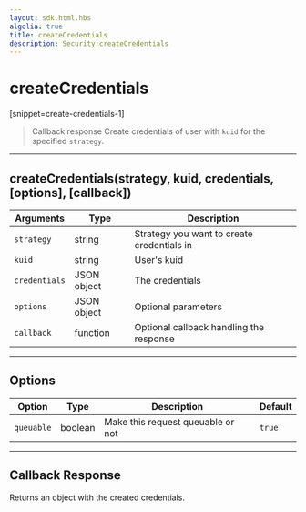 ```yaml
---
layout: sdk.html.hbs
algolia: true
title: createCredentials
description: Security:createCredentials
---
```

  

# createCredentials
[snippet=create-credentials-1]
> Callback response
Create credentials of user with `kuid` for the specified `strategy`.

---

## createCredentials(strategy, kuid, credentials, [options], [callback])

| Arguments | Type | Description
|-----------|------|------------
| `strategy` | string | Strategy you want to create credentials in
| `kuid` | string | User's kuid
| `credentials` | JSON object | The credentials
| `options` | JSON object | Optional parameters
| `callback`| function | Optional callback handling the response

---

## Options

| Option | Type | Description | Default
|--------|------|-------------|---------
| `queuable` | boolean | Make this request queuable or not  | `true`

---

## Callback Response

Returns an object with the created credentials.
